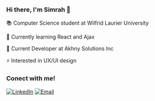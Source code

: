 ### Hi there, I'm Simrah 👋

<p>📚 Computer Science student at Wilfrid Laurier University</p>
<p>🌱 Currently learning React and Ajax</p>
<p>🔭 Current Developer at Akhny Solutions Inc</p>
<p>⚡ Interested in UX/UI design</p>

<h3>Conect with me!</h3>
<a href="https://www.linkedin.com/in/simrah-azfar/" target="_blank"><img alt="LinkedIn" src="https://img.shields.io/badge/LinkedIn-@simrahazfar-pink?style=flat&logo=linkedin"></a>
<a href="mailto:azfa1450@mylaurier.ca"><img alt="Email" src="https://img.shields.io/badge/Email-azfa1450@mylaurier.ca-pink?style=flat&logo=gmail"></a>

<!--
**simraha/simraha** is a ✨ _special_ ✨ repository because its `README.md` (this file) appears on your GitHub profile.

Here are some ideas to get you started:

- 🔭 I’m currently working on ...
- 🌱 I’m currently learning ...
- 👯 I’m looking to collaborate on ...
- 🤔 I’m looking for help with ...
- 💬 Ask me about ...
- 📫 How to reach me: ...
- 😄 Pronouns: ...
- ⚡ Fun fact: ...
-->
